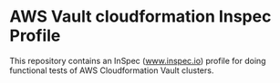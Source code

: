 # AWS Vault cloudformation Inspec Profile
This repository contains an InSpec (www.inspec.io) profile for doing
functional tests of AWS Cloudformation Vault clusters.
